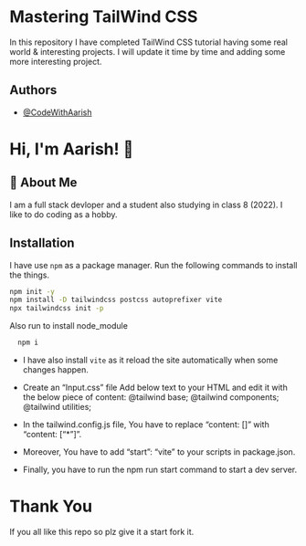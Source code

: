 # Mastering TailWind CSS
In this repository I have completed TailWind CSS tutorial having some real world & interesting projects. I will update it time by time and adding some more interesting project.
## Authors

- [@CodeWithAarish](https://www.github.com/codewithaarish)


# Hi, I'm Aarish! 👋

## 🚀 About Me
I am a full stack devloper and a student also studying in class 8 (2022). I like to do coding as a hobby.
## Installation

I have use ```npm``` as a package manager.
Run the following commands to install the things.

```bash
npm init -y
npm install -D tailwindcss postcss autoprefixer vite
npx tailwindcss init -p
```
Also run to install node_module
```bash
  npm i
```
* I have also install ```vite``` as it reload the site automatically when some changes happen.
* Create an “Input.css” file
Add below text to your HTML and edit it with the below piece of content:
@tailwind base;
@tailwind components;
@tailwind utilities; 

* In the tailwind.config.js file, You have to replace “content: []” with “content: [“*”]”.
* Moreover, You have to add “start”: “vite” to your scripts in package.json.
* Finally, you have to run the npm run start command to start a dev server.

# Thank You
If you all like this repo so plz give it a start fork it. 
